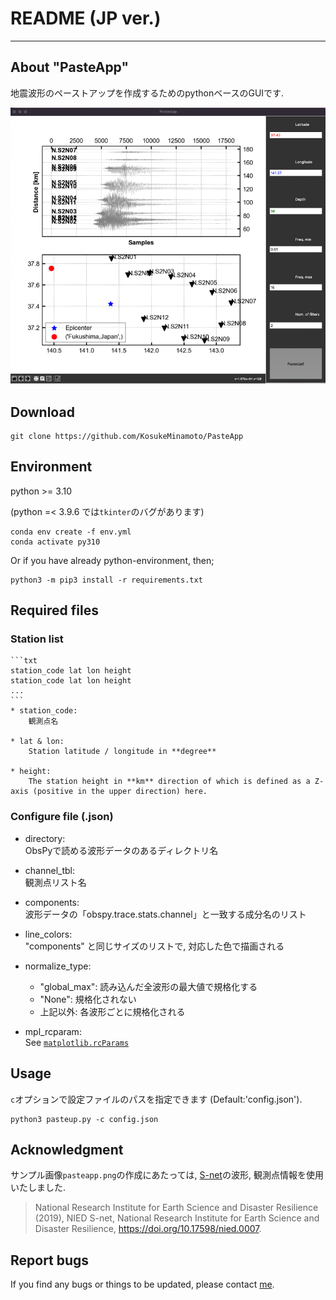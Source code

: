 # README (JP ver.)

---

## About "PasteApp"

地震波形のペーストアップを作成するためのpythonベースのGUIです. 

![pasteapp](/pasteapp.png "[2022 Fukushima earthquake](https://en.wikipedia.org/wiki/2022_Fukushima_earthquake))")



## Download

```
git clone https://github.com/KosukeMinamoto/PasteApp
```


## Environment

python >= 3.10

(python =< 3.9.6 では`tkinter`のバグがあります)

```
conda env create -f env.yml
conda activate py310
```

Or if you have already python-environment, then;
```
python3 -m pip3 install -r requirements.txt
```

## Required files

### Station list
	```txt
	station_code lat lon height
	station_code lat lon height
	... 
	```
	* station_code:  
		観測点名

	* lat & lon:  
		Station latitude / longitude in **degree**

	* height:  
		The station height in **km** direction of which is defined as a Z-axis (positive in the upper direction) here.

### Configure file (.json)
  * directory:  
    ObsPyで読める波形データのあるディレクトリ名

  * channel_tbl:  
    観測点リスト名

  * components:  
    波形データの「obspy.trace.stats.channel」と一致する成分名のリスト

  * line_colors:  
    "components" と同じサイズのリストで, 対応した色で描画される

  * normalize_type:  
    * "global_max": 読み込んだ全波形の最大値で規格化する
    * "None": 規格化されない
    * 上記以外: 各波形ごとに規格化される
  
  * mpl_rcparam:  
    See [`matplotlib.rcParams`](https://matplotlib.org/stable/users/explain/customizing.html)

## Usage

`c`オプションで設定ファイルのパスを指定できます (Default:'config.json').

```
python3 pasteup.py -c config.json
```

## Acknowledgment

サンプル画像`pasteapp.png`の作成にあたっては, [S-net](https://www.seafloor.bosai.go.jp/S-net/)の波形, 観測点情報を使用いたしました. 

> National Research Institute for Earth Science and Disaster Resilience (2019), NIED S-net, National Research Institute for Earth Science and Disaster Resilience, https://doi.org/10.17598/nied.0007.

## Report bugs

If you find any bugs or things to be updated, please contact [me](kosuke.minamoto.s8@gmail.com).
